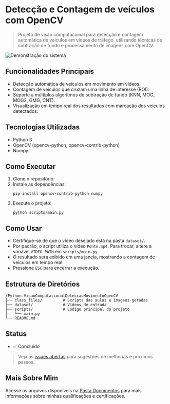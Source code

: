 # Detecção e Contagem de veículos com OpenCV

> Projeto de visão computacional para detecção e contagem automática de veículos em vídeos de tráfego, utilizando técnicas de subtração de fundo e processamento de imagens com OpenCV.

![Demonstração do sistema](https://github.com/vitoriapguimaraes/Python-VisaoComputacionalDeteccaoMovimentoOpenCV/tree/main/results/display.gif)

## Funcionalidades Principais

- Detecção automática de veículos em movimento em vídeos.
- Contagem de veículos que cruzam uma linha de interesse (ROI).
- Suporte a múltiplos algoritmos de subtração de fundo (KNN, MOG, MOG2, GMG, CNT).
- Visualização em tempo real dos resultados com marcação dos veículos detectados.

## Tecnologias Utilizadas

- Python 3
- OpenCV (opencv-python, opencv-contrib-python)
- Numpy

## Como Executar

1. Clone o repositório:
2. Instale as dependências:
   ```
   pip install opencv-contrib-python numpy
   ```
3. Execute o projeto:
   ```
   python scripts/main.py
   ```

## Como Usar

- Certifique-se de que o vídeo desejado está na pasta `dataset/`.
- Por padrão, o script utiliza o vídeo `Ponte.mp4`. Para trocar, altere a variável `VIDEO_PATH` em `scripts/main.py`.
- O resultado será exibido em uma janela, mostrando a contagem de veículos em tempo real.
- Pressione `ESC` para encerrar a execução.

## Estrutura de Diretórios

```
/Python-VisaoComputacionalDeteccaoMovimentoOpenCV
├── class_files/         # Scripts das aulas e imagens geradas
├── dataset/             # Vídeos de entrada
├── scripts/             # Código principal do projeto
│   └── main.py
└── README.md
```

## Status

- ✅ Concluído

> Veja as [issues abertas](https://github.com/vitoriapguimaraes/Python-VisaoComputacionalDeteccaoMovimentoOpenCV/issues) para sugestões de melhorias e próximos passos.

## Mais Sobre Mim

Acesse os arquivos disponíveis na [Pasta Documentos](https://github.com/vitoriapguimaraes/vitoriapguimaraes/tree/main/DOCUMENTOS) para mais informações sobre minhas qualificações e certificações.
